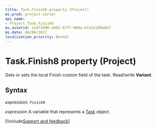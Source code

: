 ```yaml
---
title: Task.Finish8 property (Project)
ms.prod: project-server
api_name:
- Project.Task.Finish8
ms.assetid: a2df2896-e805-67ff-980a-bfa1e109e8ef
ms.date: 06/08/2017
localization_priority: Normal
---
```



# Task.Finish8 property (Project)

Gets or sets the local Finish custom field of the task. Read/write  **Variant**.


## Syntax

_expression_. `Finish8`

_expression_ A variable that represents a [Task](./Project.Task.md) object.

[!include[Support and feedback](~/includes/feedback-boilerplate.md)]